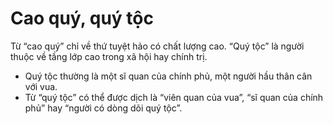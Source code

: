 # Cao quý, quý tộc

Từ “cao quý” chỉ về thứ tuyệt hảo có chất lượng cao. “Quý tộc” là người thuộc về tầng lớp cao trong xã hội hay chính trị.
- Quý tộc thường là một sĩ quan của chính phủ, một người hầu thân cân với vua.
- Từ “quý tộc” có thể được dịch là “viên quan của vua”, “sĩ quan của chính phủ” hay “người có dòng dõi quý tộc”.

